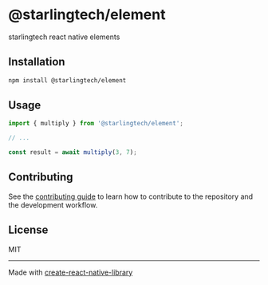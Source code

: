 # @starlingtech/element

starlingtech react native elements

## Installation

```sh
npm install @starlingtech/element
```

## Usage

```js
import { multiply } from '@starlingtech/element';

// ...

const result = await multiply(3, 7);
```

## Contributing

See the [contributing guide](CONTRIBUTING.md) to learn how to contribute to the repository and the development workflow.

## License

MIT

---

Made with [create-react-native-library](https://github.com/callstack/react-native-builder-bob)
